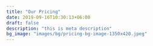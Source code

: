 ```yaml
---
title: "Our Pricing"
date: 2019-09-16T10:30:13+06:00
draft: false
description: "this is meta description"
bg_image: "images/bg/pricing-bg-image-1350x420.jpeg"
---
```


